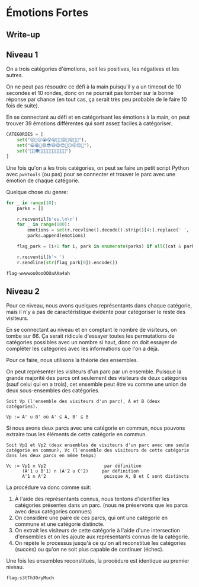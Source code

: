 # Émotions Fortes

## Write-up

## Niveau 1
On a trois catégories d'émotions, soit les positives, les négatives et les autres.

On ne peut pas résoudre ce défi à la main puisqu'il y a un timeout de 10 secondes et 10 rondes, donc on ne pourrait pas tomber sur la bonne réponse par chance (en tout cas, ça serait très peu probable de le faire 10 fois de suite).

En se connectant au défi et en catégorisant les émotions à la main, on peut trouver 39 émotions différentes qui sont assez faciles à catégoriser.

```python
CATEGORIES = [
    set("😢🥲😥😭😰😵🤕🤬😡🤢😫🤮💀"),
    set("😀😁🤣😄😎😆😋😍🤗😏😜😌🤪"),
    set("🥸🤡👽👻📎👺🤖🙊🦐🦭🦔💅🗿")
]
```

Une fois qu'on a les trois catégories, on peut se faire un petit script Python avec `pwntools` (ou pas) pour se connecter et trouver le parc avec une émotion de chaque catégorie.

Quelque chose du genre:

```python
for _ in range(10):
    parks = []

    r.recvuntil(b'es.\n\n')
    for _ in range(100):
        emotions = set(r.recvline().decode().strip()[4:].replace(' ', ''))
        parks.append(emotions)

    flag_park = [i+1 for i, park in enumerate(parks) if all([cat & park for cat in CATEGORIES])]

    r.recvuntil(b'> ')
    r.sendline(str(flag_park[0]).encode())
```

`flag-wwwwoo0ooOOOaAAa4ah`

## Niveau 2
Pour ce niveau, nous avons quelques représentants dans chaque catégorie, mais il n'y a pas de caractéristique évidente pour catégoriser le reste des visiteurs.

En se connectant au niveau et en comptant le nombre de visiteurs, on tombe sur 66. Ça serait ridicule d'essayer toutes les permutations de catégories possibles avec un nombre si haut, donc on doit essayer de compléter les catégories avec les informations que l'on a déjà.

Pour ce faire, nous utilisons la théorie des ensembles.

On peut représenter les visiteurs d'un parc par un ensemble. Puisque la grande majorité des parcs ont seulement des visiteurs de deux catégories (sauf celui qui en a trois), cet ensemble peut être vu comme une union de deux sous-ensembles des catégories.

```
Soit Vp (l'ensemble des visiteurs d'un parc), A et B (deux catégories).

Vp := A' ∪ B' où A' ⊆ A, B' ⊆ B
```

Si nous avons deux parcs avec une catégorie en commun, nous pouvons extraire tous les éléments de cette catégorie en commun.

```
Soit Vp1 et Vp2 (deux ensembles de visiteurs d'un parc avec une seule catégorie en commun), Vc (l'ensemble des visiteurs de cette catégorie dans les deux parcs en même temps)

Vc := Vp1 ∩ Vp2                      par définition
      (A'1 ∪ B'1) ∩ (A'2 ∪ C'2)     par définition
      A'1 ∩ A'2                      puisque A, B et C sont distincts
```

La procédure va donc comme suit:

1. À l'aide des représentants connus, nous tentons d'identifier les catégories présentes dans un parc. (nous ne préservons que les parcs avec deux catégories connues)
2. On considère une paire de ces parcs, qui ont une catégorie en commune et une catégorie distincte.
3. On extrait les visiteurs de cette catégorie à l'aide d'une intersection d'ensembles et on les ajoute aux représentants connus de la catégorie.
4. On répète le processus jusqu'à ce qu'on ait reconstitué les catégories (succès) ou qu'on ne soit plus capable de continuer (échec).

Une fois les ensembles reconstitués, la procédure est identique au premier niveau.

`flag-s3tTh30ryMuch`